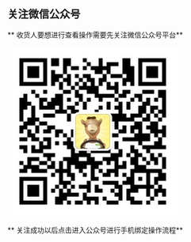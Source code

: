 ## **关注微信公众号**

**     收货人要想进行查看操作需要先关注微信公众号平台**

![](/assets/qrcode_for_gh_fe470e479064_344.jpg)

**     关注成功以后点击进入公众号进行手机绑定操作流程**

